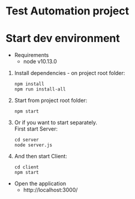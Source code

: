 # Test Automation project


# Start dev environment

* Requirements
    * node v10.13.0

1. Install dependencies - on project root folder:
    ~~~~
    npm install
    npm run install-all
    ~~~~

2. Start from project root folder:
    ~~~~
    npm start
    ~~~~

3. Or if you want to start separately.  
   First start Server:
    ~~~~
    cd server
    node server.js
    ~~~~

4. And then start Client:
    ~~~~
    cd client
    npm start
    ~~~~

* Open the application
    * http://localhost:3000/